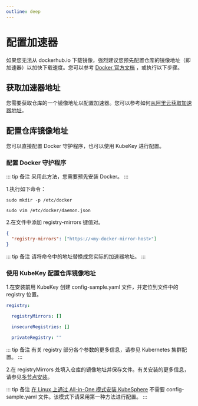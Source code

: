 ```yaml
---
outline: deep
---
```


# 配置加速器

如果您无法从 dockerhub.io
下载镜像，强烈建议您预先配置仓库的镜像地址（即加速器）以加快下载速度。您可以参考 [Docker 官方文档](https://docs.docker.com/registry/recipes/mirror/#configure-the-docker-daemon)
，或执行以下步骤。

## 获取加速器地址

您需要获取仓库的一个镜像地址以配置加速器。您可以参考如何[从阿里云获取加速器地址](https://help.aliyun.com/zh/acr/user-guide/accelerate-the-pulls-of-docker-official-images)。

## 配置仓库镜像地址

您可以直接配置 Docker 守护程序，也可以使用 KubeKey 进行配置。

### 配置 Docker 守护程序

::: tip 备注
采用此方法，您需要预先安装 Docker。
:::

1.执行如下命令：

```shell
sudo mkdir -p /etc/docker
```

``` shell
sudo vim /etc/docker/daemon.json
```

2.在文件中添加 registry-mirrors 键值对。

```json
{
  "registry-mirrors": ["https://<my-docker-mirror-host>"]
}
```

::: tip 备注
请将命令中的地址替换成您实际的加速器地址。
:::

### 使用 KubeKey 配置仓库镜像地址

1.在安装前用 KubeKey 创建 config-sample.yaml 文件，并定位到文件中的 registry 位置。

```yaml
registry:

  registryMirrors: []

  insecureRegistries: []

  privateRegistry: ""
```

::: tip 备注
有关 registry 部分各个参数的更多信息，请参见 Kubernetes 集群配置。
:::

2.在 registryMirrors 处填入仓库的镜像地址并保存文件。有关安装的更多信息，请参见[多节点安装](multi-node.md)。

::: tip 备注
[在 Linux 上通过 All-in-One 模式安装 KubeSphere](https://www.kubesphere.io/zh/docs/v3.3/quick-start/all-in-one-on-linux/) 不需要 config-sample.yaml 文件。该模式下请采用第一种方法进行配置。
:::
